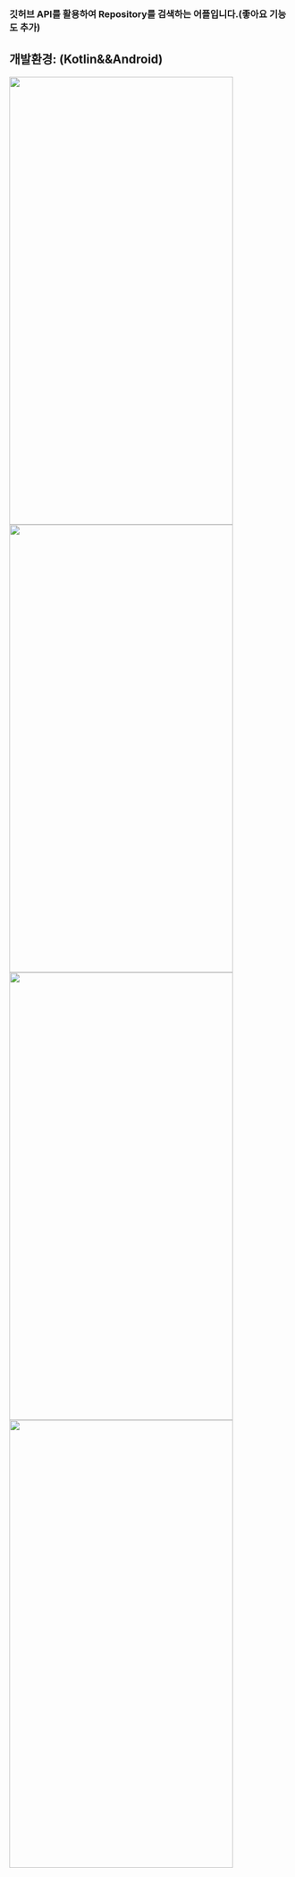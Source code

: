### 깃허브 API를 활용하여 Repository를 검색하는 어플입니다.(좋아요 기능도 추가)
## 개발환경: (Kotlin&&Android)

<img src="https://user-images.githubusercontent.com/93872496/158813554-48dfc24c-5a73-4d7d-be6f-bcba55637cd0.png" width="400" height="800"><img src="https://user-images.githubusercontent.com/93872496/158813570-bd7ab3f3-27a7-4e9d-ac51-387609ece679.png" width="400" height="800"><img src="https://user-images.githubusercontent.com/93872496/158813579-52623333-64e2-48c5-a4cd-e1341b643fd2.png" width="400" height="800"><img src="https://user-images.githubusercontent.com/93872496/158813588-7ef6d946-f8c5-480e-8a91-8a8e62f50b30.png" width="400" height="800">



